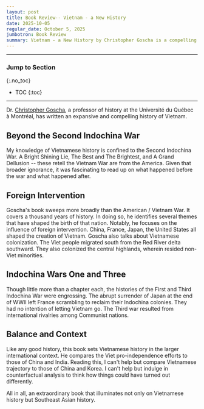 ```yaml
---
layout: post
title: Book Review-- Vietnam - a New History 
date: 2025-10-05
regular_date: October 5, 2025
jumbotron: Book Review
summary: Vietnam - a New History by Christopher Goscha is a compelling and engaging history of Vietnam.  
---
```


---
### Jump to Section
{:.no_toc}
* TOC
{:toc}
--- 

Dr. [Christopher Goscha](https://en.wikipedia.org/wiki/Christopher_Goscha), a professor of history at the Université du Québec à Montréal, has written an expansive and compelling history of Vietnam.


## Beyond the Second Indochina War
My knowledge of Vietnamese history is confined to the Second Indochina War. A Bright Shining Lie, The Best and The Brightest, and A Grand Dellusion -- these retell the Vietnam War are from the America. Given that broader ignorance, it was fascinating to read up on what happened before the war and what happened after.


## Foreign Intervention 
Goscha's book sweeps more broadly than the American / Vietnam War.  It covers a thousand years of history. In doing so, he identifies several themes that have shaped the birth of that nation. Notably, he focuses on the influence of foreign intervention. China, France, Japan, the United States all shaped the creation of Vietnam. Goscha also talks about Vietnamese colonization. The Viet people migrated south from the Red River delta southward. They also colonized the central highlands, wherein resided non-Viet minorities. 


## Indochina Wars One and Three
Though little more than a chapter each, the histories of the First and Third Indochina War were engrossing. The abrupt surrender of Japan at the end of WWII left France scrambling to reclaim their Indochina colonies. They had no intention of letting Vietnam go. The Third war resulted from international rivalries among Communist nations.


## Balance and Context
Like any good history, this book sets Vietnamese history in the larger international context. He compares the Viet pro-independence efforts to those of China and India. Reading this, I can't help but compare Vietnamese trajectory to those of China and Korea. I can't help but indulge in counterfactual analysis to think how things could have turned out differently.

All in all, an extraordinary book that illuminates not only on Vietnamese history but Southeast Asian history.   





